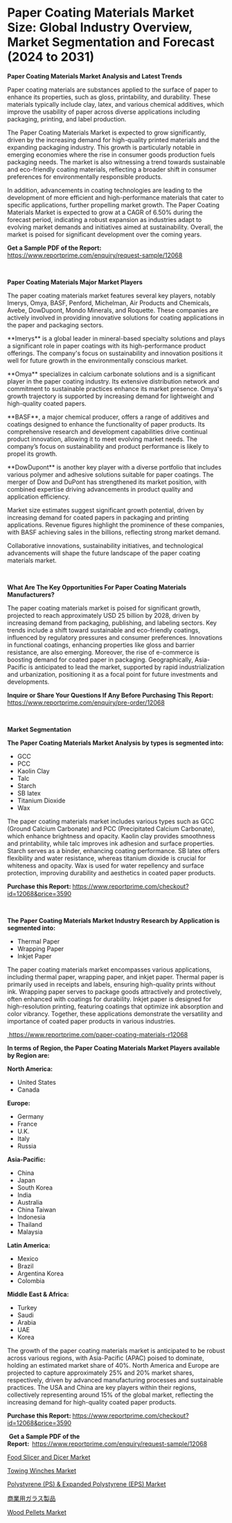 <p><h1>Paper Coating Materials Market Size: Global Industry Overview, Market Segmentation and Forecast (2024 to 2031)</h1></p><p><strong>Paper Coating Materials Market Analysis and Latest Trends</strong></p>
<p><p>Paper coating materials are substances applied to the surface of paper to enhance its properties, such as gloss, printability, and durability. These materials typically include clay, latex, and various chemical additives, which improve the usability of paper across diverse applications including packaging, printing, and label production.</p><p>The Paper Coating Materials Market is expected to grow significantly, driven by the increasing demand for high-quality printed materials and the expanding packaging industry. This growth is particularly notable in emerging economies where the rise in consumer goods production fuels packaging needs. The market is also witnessing a trend towards sustainable and eco-friendly coating materials, reflecting a broader shift in consumer preferences for environmentally responsible products.</p><p>In addition, advancements in coating technologies are leading to the development of more efficient and high-performance materials that cater to specific applications, further propelling market growth. The Paper Coating Materials Market is expected to grow at a CAGR of 6.50% during the forecast period, indicating a robust expansion as industries adapt to evolving market demands and initiatives aimed at sustainability. Overall, the market is poised for significant development over the coming years.</p></p>
<p><strong>Get a Sample PDF of the Report:&nbsp;</strong> <a href="https://www.reportprime.com/enquiry/request-sample/12068">https://www.reportprime.com/enquiry/request-sample/12068</a></p>
<p>&nbsp;</p>
<p><strong>Paper Coating Materials Major Market Players</strong></p>
<p><p>The paper coating materials market features several key players, notably Imerys, Omya, BASF, Penford, Michelman, Air Products and Chemicals, Avebe, DowDupont, Mondo Minerals, and Roquette. These companies are actively involved in providing innovative solutions for coating applications in the paper and packaging sectors.</p><p>**Imerys** is a global leader in mineral-based specialty solutions and plays a significant role in paper coatings with its high-performance product offerings. The company's focus on sustainability and innovation positions it well for future growth in the environmentally conscious market. </p><p>**Omya** specializes in calcium carbonate solutions and is a significant player in the paper coating industry. Its extensive distribution network and commitment to sustainable practices enhance its market presence. Omya's growth trajectory is supported by increasing demand for lightweight and high-quality coated papers.</p><p>**BASF**, a major chemical producer, offers a range of additives and coatings designed to enhance the functionality of paper products. Its comprehensive research and development capabilities drive continual product innovation, allowing it to meet evolving market needs. The company’s focus on sustainability and product performance is likely to propel its growth.</p><p>**DowDupont** is another key player with a diverse portfolio that includes various polymer and adhesive solutions suitable for paper coatings. The merger of Dow and DuPont has strengthened its market position, with combined expertise driving advancements in product quality and application efficiency.</p><p>Market size estimates suggest significant growth potential, driven by increasing demand for coated papers in packaging and printing applications. Revenue figures highlight the prominence of these companies, with BASF achieving sales in the billions, reflecting strong market demand.</p><p>Collaborative innovations, sustainability initiatives, and technological advancements will shape the future landscape of the paper coating materials market.</p></p>
<p>&nbsp;</p>
<p><strong>What Are The Key Opportunities For Paper Coating Materials Manufacturers?</strong></p>
<p><p>The paper coating materials market is poised for significant growth, projected to reach approximately USD 25 billion by 2028, driven by increasing demand from packaging, publishing, and labeling sectors. Key trends include a shift toward sustainable and eco-friendly coatings, influenced by regulatory pressures and consumer preferences. Innovations in functional coatings, enhancing properties like gloss and barrier resistance, are also emerging. Moreover, the rise of e-commerce is boosting demand for coated paper in packaging. Geographically, Asia-Pacific is anticipated to lead the market, supported by rapid industrialization and urbanization, positioning it as a focal point for future investments and developments.</p></p>
<p><strong>Inquire or Share Your Questions If Any Before Purchasing This Report:</strong> <a href="https://www.reportprime.com/enquiry/pre-order/12068">https://www.reportprime.com/enquiry/pre-order/12068</a></p>
<p>&nbsp;</p>
<p><strong>Market Segmentation</strong></p>
<p><strong>The Paper Coating Materials Market Analysis by types is segmented into:</strong></p>
<p><ul><li>GCC</li><li>PCC</li><li>Kaolin Clay</li><li>Talc</li><li>Starch</li><li>SB latex</li><li>Titanium Dioxide</li><li>Wax</li></ul></p>
<p><p>The paper coating materials market includes various types such as GCC (Ground Calcium Carbonate) and PCC (Precipitated Calcium Carbonate), which enhance brightness and opacity. Kaolin clay provides smoothness and printability, while talc improves ink adhesion and surface properties. Starch serves as a binder, enhancing coating performance. SB latex offers flexibility and water resistance, whereas titanium dioxide is crucial for whiteness and opacity. Wax is used for water repellency and surface protection, improving durability and aesthetics in coated paper products.</p></p>
<p><strong>Purchase this Report:&nbsp;</strong><a href="https://www.reportprime.com/checkout?id=12068&price=3590">https://www.reportprime.com/checkout?id=12068&price=3590</a></p>
<p>&nbsp;</p>
<p><strong>The Paper Coating Materials Market Industry Research by Application is segmented into:</strong></p>
<p><ul><li>Thermal Paper</li><li>Wrapping Paper</li><li>Inkjet Paper</li></ul></p>
<p><p>The paper coating materials market encompasses various applications, including thermal paper, wrapping paper, and inkjet paper. Thermal paper is primarily used in receipts and labels, ensuring high-quality prints without ink. Wrapping paper serves to package goods attractively and protectively, often enhanced with coatings for durability. Inkjet paper is designed for high-resolution printing, featuring coatings that optimize ink absorption and color vibrancy. Together, these applications demonstrate the versatility and importance of coated paper products in various industries.</p></p>
<p><a href="https://www.reportprime.com/paper-coating-materials-r12068">&nbsp;https://www.reportprime.com/paper-coating-materials-r12068</a></p>
<p><strong>In terms of Region, the Paper Coating Materials Market Players available by Region are:</strong></p>
<p>
    <p> <strong> North America: </strong>
        <ul>
            <li>United States</li>
            <li>Canada</li>
        </ul>
        </p> 
    <p> <strong> Europe: </strong>
        <ul>
            <li>Germany</li>
            <li>France</li>
            <li>U.K.</li>
            <li>Italy</li>
            <li>Russia</li>
        </ul>
        </p> 
    <p> <strong> Asia-Pacific: </strong>
        <ul>
            <li>China</li>
            <li>Japan</li>
            <li>South Korea</li>
            <li>India</li>
            <li>Australia</li>
            <li>China Taiwan</li>
            <li>Indonesia</li>
            <li>Thailand</li>
            <li>Malaysia</li>
        </ul>
        </p> 
    <p> <strong> Latin America: </strong>
        <ul>
            <li>Mexico</li>
            <li>Brazil</li>
            <li>Argentina Korea</li>
            <li>Colombia</li>
        </ul>
        </p> 
    <p> <strong> Middle East & Africa: </strong>
        <ul>
            <li>Turkey</li>
            <li>Saudi</li>
            <li>Arabia</li>
            <li>UAE</li>
            <li>Korea</li>
        </ul>
    </p>
    </p>
<p><p>The growth of the paper coating materials market is anticipated to be robust across various regions, with Asia-Pacific (APAC) poised to dominate, holding an estimated market share of 40%. North America and Europe are projected to capture approximately 25% and 20% market shares, respectively, driven by advanced manufacturing processes and sustainable practices. The USA and China are key players within their regions, collectively representing around 15% of the global market, reflecting the increasing demand for high-quality coated paper products.</p></p>
<p><strong>Purchase this Report: </strong><a href="https://www.reportprime.com/checkout?id=12068&price=3590">https://www.reportprime.com/checkout?id=12068&price=3590</a></p>
<p>&nbsp;<strong>Get a Sample PDF of the Report:&nbsp;&nbsp;</strong><a href="https://www.reportprime.com/enquiry/request-sample/12068">https://www.reportprime.com/enquiry/request-sample/12068</a></p>
<p><strong></strong></p>
<p><p><a href="https://medium.com/@trameciabutler45/global-food-slicer-and-dicer-market-size-is-expected-to-experience-a-cagr-of-5-6-7518aaf3f26a">Food Slicer and Dicer Market</a></p><p><a href="https://medium.com/@trameciabutler45/global-towing-winches-market-landscape-future-trends-and-market-strategic-forecast-2024-2031-87180c396250">Towing Winches Market</a></p><p><a href="https://issuu.com/reportprime-2/docs/polystyrene-ps-expanded-polystyrene_3fed9a8d495371">Polystyrene (PS) & Expanded Polystyrene (EPS) Market</a></p><p><a href="https://medium.com/@tealricheld61/%E5%95%86%E7%94%A8%E3%82%AC%E3%83%A9%E3%82%B9%E8%A3%BD%E5%93%81%E5%B8%82%E5%A0%B4%E3%81%AE%E3%83%88%E3%83%AC%E3%83%B3%E3%83%89%E3%81%A8%E5%88%86%E6%9E%90-%E5%B0%86%E6%9D%A5%E3%81%AE%E6%88%90%E9%95%B7%E3%81%AE%E3%81%9F%E3%82%81%E3%81%AE%E6%A9%9F%E4%BC%9A%E3%81%A8%E8%AA%B2%E9%A1%8C-2024%E5%B9%B4-2031%E5%B9%B4-9a78fdf05d81">商業用ガラス製品</a></p><p><a href="https://issuu.com/reportprime-2/docs/wood-pellets-market-size-2030.pptx_5ef3a0aa40d427">Wood Pellets Market</a></p></p>